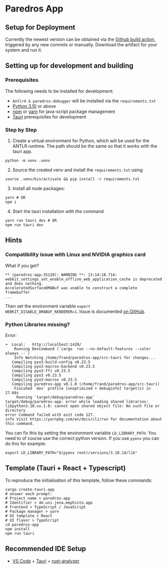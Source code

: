 # Paredros App

## Setup for Deployment
Currently the newest version can be obtained via the [Github build action](https://github.com/HisQu/paredros-app/actions), triggered by any new commits or manually.
Download the artifact for your system and run it.

## Setting up for development and building

### Prerequisites
The following needs to be installed for development:
- `Antlr4 & paredros-debugger` will be installed via the `requirements.txt`
- [Python 3.10](https://www.python.org/downloads/) or above
- [npm](https://nodejs.org/en/download) or [yarn](https://classic.yarnpkg.com/lang/en/) for java-script package management
- [Tauri](https://v1.tauri.app/v1/guides/getting-started/prerequisites) prerequisites for development

### Step by Step

1. Create a virtual environment for Python, which will be used for the ANTLR runtime.
The path should be the same so that it works with the tauri app.
```shell
python -m venv .venv
```
2. Source the created venv and install the `requirements.txt` using 
```shell
source .venv/bin/activate && pip install -r requirements.txt
```

3. Install all node packages:
```shell
yarn # OR
npm i
```

4. Start the tauri installation with the command
```shell
yarn run tauri dev # OR
npm run tauri dev
```

## Hints

### Compatibility issue with Linux and NVIDIA graphics card 
What if you get?
```
** (paredros-app:35128): WARNING **: 13:14:18.714: webkit_settings_set_enable_offline_web_application_cache is deprecated and does nothing.
AcceleratedSurfaceDMABuf was unable to construct a complete framebuffer
...
```
Then set the environment variable `export WEBKIT_DISABLE_DMABUF_RENDERER=1`. Issue is documented [on GitHub](https://github.com/tauri-apps/tauri/issues/9304).

### Python Libraries missing?
Error:
```
➜  Local:   http://localhost:1420/
    Running DevCommand (`cargo  run --no-default-features --color always --`)
    Info Watching /home/frand/paredros-app/src-tauri for changes...
   Compiling pyo3-build-config v0.23.5
   Compiling pyo3-macros-backend v0.23.5
   Compiling pyo3-ffi v0.23.5
   Compiling pyo3 v0.23.5
   Compiling pyo3-macros v0.23.5
   Compiling paredros-app v0.1.0 (/home/frand/paredros-app/src-tauri)
    Finished `dev` profile [unoptimized + debuginfo] target(s) in 27.68s
     Running `target/debug/paredros-app`
target/debug/paredros-app: error while loading shared libraries: libpython3.10.so.1.0: cannot open shared object file: No such file or directory
error Command failed with exit code 127.
info Visit https://yarnpkg.com/en/docs/cli/run for documentation about this command.
```

You can fix this by setting the environment variable `LD_LIBRARY_PATH`. You need to of course use the correct python version. If you use `pyenv` you can do this for example:
```
export LD_LIBRARY_PATH="$(pyenv root)/versions/3.10.14/lib"
```

## Template (Tauri + React + Typescript)

To reproduce the initialisation of this template, follow these commands:
```shell
cargo create-tauri-app
# answer each prompt:
# Project name > paredros-app
# Identifier > de.uni-jena.mephisto.app
# Frontend > TypeScript / JavaScript
# Package manager > yarn
# UI template > React
# UI flavor > TypeScript
cd paredros-app
npm install
npm run tauri
```

## Recommended IDE Setup

- [VS Code](https://code.visualstudio.com/) + [Tauri](https://marketplace.visualstudio.com/items?itemName=tauri-apps.tauri-vscode) + [rust-analyzer](https://marketplace.visualstudio.com/items?itemName=rust-lang.rust-analyzer)

